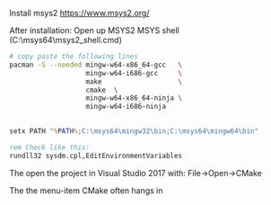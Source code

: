 
Install msys2 https://www.msys2.org/

After installation:
Open up MSYS2 MSYS shell (C:\msys64\msys2_shell.cmd)

```bash
# copy paste the following lines
pacman -S --needed mingw-w64-x86_64-gcc   \
                   mingw-w64-i686-gcc     \
                   make                   \
				   cmake  \
                   mingw-w64-x86_64-ninja \
                   mingw-w64-i686-ninja
				   
```

```bat
setx PATH "%PATH%;C:\msys64\mingw32\bin;C:\msys64\mingw64\bin"

rem Check like this:
rundll32 sysdm.cpl,EditEnvironmentVariables
````




The open the project in Visual Studio 2017 with: File->Open->CMake

The the menu-item CMake often hangs in 
